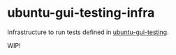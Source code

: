# ubuntu-gui-testing-infra
Infrastructure to run tests defined in [ubuntu-gui-testing](https://github.com/canonical/ubuntu-gui-testing).

WIP!


